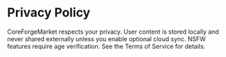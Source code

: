 # Privacy Policy

CoreForgeMarket respects your privacy. User content is stored locally and never shared externally unless you enable optional cloud sync. NSFW features require age verification. See the Terms of Service for details.

